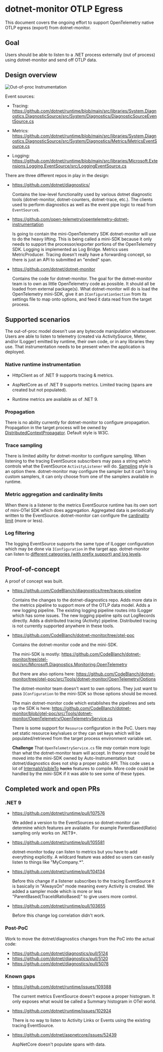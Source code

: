 # dotnet-monitor OTLP Egress

This document covers the ongoing effort to support OpenTelemetry native OTLP
egress (export) from dotnet-monitor.

## Goal

Users should be able to listen to a .NET process externally (out of process)
using dotnet-monitor and send off OTLP data.

## Design overview

![Out-of-proc Instrumentation](https://github.com/user-attachments/assets/7f0b2870-f95a-4d73-9c6e-101a58d3e828)

Event sources:

* Tracing:
  https://github.com/dotnet/runtime/blob/main/src/libraries/System.Diagnostics.DiagnosticSource/src/System/Diagnostics/DiagnosticSourceEventSource.cs

* Metrics:
  https://github.com/dotnet/runtime/blob/main/src/libraries/System.Diagnostics.DiagnosticSource/src/System/Diagnostics/Metrics/MetricsEventSource.cs

* Logging:
  https://github.com/dotnet/runtime/blob/main/src/libraries/Microsoft.Extensions.Logging.EventSource/src/LoggingEventSource.cs

There are three different repos in play in the design:

* https://github.com/dotnet/diagnostics/

  Contains the low-level functionality used by various dotnet diagnostic tools
  (dotnet-monitor, dotnet-counters, dotnet-trace, etc.). The clients used to
  perform diagnostics as well as the event pipe logic to read from
  `EventSource`s.

* https://github.com/open-telemetry/opentelemetry-dotnet-instrumentation

  Is going to contain the mini-OpenTelemetry SDK dotnet-monitor will use to do
  the heavy lifting. This is being called a mini-SDK because it only needs to
  support the processor/exporter portions of the OpenTelemetry SDK. Logging is
  implemented as Log Bridge. Metrics uses MetricProducer. Tracing doesn't really
  have a forwarding concept, so there is just an API to submitted an "ended"
  span.

* https://github.com/dotnet/dotnet-monitor

  Contains the code for dotnet-monitor. The goal for the dotnet-monitor team is
  to own as little OpenTelemetry code as possible. It should all be loaded from
  external package(s). What dotnet-monitor will do is load the OpenTelemetry
  mini-SDK, give it an `IConfigurationSection` from its settings file to map
  onto options, and feed it data read from the target process.

## Supported scenarios

The out-of-proc model doesn't use any bytecode manipulation whatsoever. Users
are able to listen to telemetry (created via ActivitySource, Meter, and/or
ILogger) emitted by runtime, their own code, or in any libraries they use. That
instrumentation needs to be present when the application is deployed.

### Native runtime instrumentation

* HttpClient as of .NET 9 supports tracing & metrics.

* AspNetCore as of .NET 9 supports metrics. Limited tracing (spans are created
  but not populated).

* Runtime metrics are available as of .NET 9.

### Propagation

There is no ability currently for dotnet-monitor to configure propagation.
Propagation in the target process will be owned by
[DistributedContextPropagator](https://learn.microsoft.com/dotnet/api/system.diagnostics.distributedcontextpropagator).
Default style is W3C.

### Trace sampling

There is limited ability for dotnet-monitor to configure sampling. When
listening to the tracing EventSource subscribers may pass a string which
controls what the EventSource `ActivityListener` will do.
[Sampling](https://github.com/dotnet/runtime/blob/87e9f1d94f94f7e9b38da74fd93ea856b0ca6d92/src/libraries/System.Diagnostics.DiagnosticSource/src/System/Diagnostics/DiagnosticSourceEventSource.cs#L60)
style is an option there. dotnet-monitor may configure the sampler but it can't
bring custom samplers, it can only choose from one of the samplers available in
runtime.

### Metric aggregation and cardinality limits

When there is a listener to the metrics EventSource runtime has its own sort of
mini-OTel SDK which does aggregation. Aggregated data is periodically written to
the EventSource. dotnet-monitor can configure the [cardinality
limit](https://github.com/dotnet/runtime/blob/87e9f1d94f94f7e9b38da74fd93ea856b0ca6d92/src/libraries/System.Diagnostics.DiagnosticSource/src/System/Diagnostics/Metrics/MetricsEventSource.cs#L37)
(more or less).

### Log filtering

The logging EventSource supports the same type of ILogger configuration which
may be done via `IConfiguration` in the target app. dotnet-monitor can listen to
[different categories (with prefix support) and log
levels](https://github.com/dotnet/runtime/blob/87e9f1d94f94f7e9b38da74fd93ea856b0ca6d92/src/libraries/Microsoft.Extensions.Logging.EventSource/src/LoggingEventSource.cs#L36).

## Proof-of-concept

A proof of concept was built.

* https://github.com/CodeBlanch/diagnostics/tree/traces-pipeline

  Contains the changes to the dotnet-diagnostics repo. Adds more data in the
  metrics pipeline to support more of the OTLP data model. Adds a new logging
  pipeline. The existing logging pipeline routes into ILogger which has some
  issues. The new logging pipeline spits out LogRecords directly. Adds a
  distributed tracing (Activity) pipeline. Distributed tracing is not currently
  supported anywhere in these tools.

* https://github.com/CodeBlanch/dotnet-monitor/tree/otel-poc

  Contains the dotnet-monitor code and the mini-SDK.

  The mini-SDK is mostly:
  https://github.com/CodeBlanch/dotnet-monitor/tree/otel-poc/src/Microsoft.Diagnostics.Monitoring.OpenTelemetry

  But there are also options here:
  https://github.com/CodeBlanch/dotnet-monitor/tree/otel-poc/src/Tools/dotnet-monitor/OpenTelemetry/Options

  The dotnet-monitor team doesn't want to own options. They just want to pass
  `IConfiguration` to the mini-SDK so those options should be moved.

  The main dotnet-monitor code which establishes the pipelines and sets up the
  SDK is here:
  https://github.com/CodeBlanch/dotnet-monitor/blob/otel-poc/src/Tools/dotnet-monitor/OpenTelemetry/OpenTelemetryService.cs

  There is some support for `Resource` configuration in the PoC. Users may set
  static resource key/values or they can set keys which will be
  populated/retrieved from the target process environment variable set.

  **Challenge** That `OpenTelemetryService.cs` file _may_ contain more logic
  than what the dotnet-monitor team will accept. In theory more could be moved
  into the mini-SDK owned by Auto-Instrumentation but dotnet/diagnostics does
  not ship a proper public API. This code uses a lot of
  [InternalsVisibleTo](https://github.com/dotnet/diagnostics/blob/147534f6a07410bb618eebf12b96a58566bb3c5d/src/Microsoft.Diagnostics.Monitoring.EventPipe/Microsoft.Diagnostics.Monitoring.EventPipe.csproj#L41-L48)
  ~~hacks~~ features to compile. More code could be handled by the mini-SDK if
  it was able to see some of these types.

## Completed work and open PRs

### .NET 9

* https://github.com/dotnet/runtime/pull/107576

  We added a version to the EventSources so dotnet-monitor can determine which
  features are available. For example ParentBased(Ratio) sampling only works on
  .NET9+.

* https://github.com/dotnet/runtime/pull/105581

  dotnet-monitor today can listen to metrics but you have to add everything
  explicitly. A wildcard feature was added so users can easily listen to things
  like "MyCompany.*".

* https://github.com/dotnet/runtime/pull/104134

  Before this change if a listener subscribes to the tracing EventSource it is
  basically in "AlwaysOn" mode meaning every Activity is created. We added a
  sampler mode which is more or less "ParentBased(TraceIdRatioBased)" to give
  users more control.

* https://github.com/dotnet/runtime/pull/103655

  Before this change log correlation didn't work.

### Post-PoC

Work to move the dotnet/diagnostics changes from the PoC into the actual code:

* https://github.com/dotnet/diagnostics/pull/5124
* https://github.com/dotnet/diagnostics/pull/5120
* https://github.com/dotnet/diagnostics/pull/5078

### Known gaps

* https://github.com/dotnet/runtime/issues/109388

  The current metrics EventSource doesn't expose a proper histogram. It only
  exposes what would be called a Summary histogram in OTel world.

* https://github.com/dotnet/runtime/issues/102924

  There is no way to listen to Activity Links or Events using the existing
  tracing EventSource.

* https://github.com/dotnet/aspnetcore/issues/52439

  AspNetCore doesn't populate spans with data.